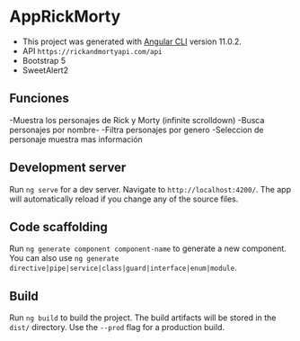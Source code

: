 # AppRickMorty

- This project was generated with [Angular CLI](https://github.com/angular/angular-cli) version 11.0.2.
- API `https://rickandmortyapi.com/api` 
- Bootstrap 5
- SweetAlert2

## Funciones
-Muestra los personajes de Rick y Morty (infinite scrolldown)
-Busca personajes por nombre-
-Filtra personajes por genero
-Seleccion de personaje muestra mas información

## Development server

Run `ng serve` for a dev server. Navigate to `http://localhost:4200/`. The app will automatically reload if you change any of the source files.

## Code scaffolding

Run `ng generate component component-name` to generate a new component. You can also use `ng generate directive|pipe|service|class|guard|interface|enum|module`.

## Build

Run `ng build` to build the project. The build artifacts will be stored in the `dist/` directory. Use the `--prod` flag for a production build.


